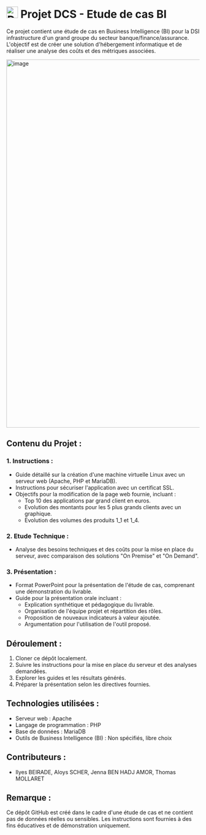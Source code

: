 # <img width="30" height="30" alt="DCS Icon" src="https://github.com/y28lyn/dcs/assets/97447648/3865a9be-5568-4429-bb49-bc00b7390e55"> Projet DCS - Etude de cas BI


Ce projet contient une étude de cas en Business Intelligence (BI) pour la DSI infrastructure d'un grand groupe du secteur banque/finance/assurance. L'objectif est de créer une solution d'hébergement informatique et de réaliser une analyse des coûts et des métriques associées.

<img width="960" alt="image" src="https://github.com/y28lyn/dcs/assets/97447648/d669b093-17b4-4ca1-9c37-1a61373c002f">

## Contenu du Projet :

### 1. Instructions :
   - Guide détaillé sur la création d'une machine virtuelle Linux avec un serveur web (Apache, PHP et MariaDB).
   - Instructions pour sécuriser l'application avec un certificat SSL.
   - Objectifs pour la modification de la page web fournie, incluant :
     - Top 10 des applications par grand client en euros.
     - Evolution des montants pour les 5 plus grands clients avec un graphique.
     - Evolution des volumes des produits 1_1 et 1_4.

### 2. Etude Technique :
   - Analyse des besoins techniques et des coûts pour la mise en place du serveur, avec comparaison des solutions "On Premise" et "On Demand".

### 3. Présentation :
   - Format PowerPoint pour la présentation de l'étude de cas, comprenant une démonstration du livrable.
   - Guide pour la présentation orale incluant :
     - Explication synthétique et pédagogique du livrable.
     - Organisation de l'équipe projet et répartition des rôles.
     - Proposition de nouveaux indicateurs à valeur ajoutée.
     - Argumentation pour l'utilisation de l'outil proposé.

## Déroulement :

1. Cloner ce dépôt localement.
2. Suivre les instructions pour la mise en place du serveur et des analyses demandées.
3. Explorer les guides et les résultats générés.
4. Préparer la présentation selon les directives fournies.

## Technologies utilisées :

- Serveur web : Apache
- Langage de programmation : PHP
- Base de données : MariaDB
- Outils de Business Intelligence (BI) : Non spécifiés, libre choix

## Contributeurs :

- Ilyes BEIRADE, Aloys SCHER, Jenna BEN HADJ AMOR, Thomas MOLLARET

## Remarque :

Ce dépôt GitHub est créé dans le cadre d'une étude de cas et ne contient pas de données réelles ou sensibles. Les instructions sont fournies à des fins éducatives et de démonstration uniquement.
